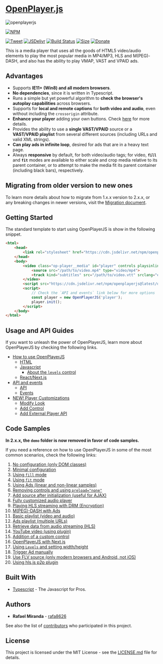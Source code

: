 # [OpenPlayer.js](https://www.openplayerjs.com)

![openplayerjs](https://user-images.githubusercontent.com/910829/46182430-d4c0f380-c299-11e8-89a8-c7554a70b66c.png)

[![NPM](https://nodei.co/npm/openplayerjs.png?downloads=true&downloadRank=true&stars=true)](https://nodei.co/npm/openplayerjs/)

[![Tweet](https://img.shields.io/twitter/url/http/shields.io.svg?style=social)](https://twitter.com/intent/tweet?text=Support%20OpenPlayerJS%20by%20giving%20the%20project%20a%20start%20at%20&url=https://www.openplayerjs.com&hashtags=openplayerjs,mediaplayer,vpaid,opensourcerocks,streaming)
[![JSDelivr](https://data.jsdelivr.com/v1/package/npm/openplayerjs/badge)](https://www.jsdelivr.com/package/npm/openplayerjs)
   [![Build Status](https://travis-ci.org/openplayerjs/openplayerjs.svg?branch=master)](https://travis-ci.org/openplayerjs/openplayerjs) [![Size](https://img.shields.io/bundlephobia/minzip/openplayerjs/latest?style=flat-square)](https://nodei.co/npm/openplayerjs) [![Donate](https://img.shields.io/badge/Donate-PayPal-green.svg)](https://paypal.me/rafa8626?locale.x=en_US)

This is a media player that uses all the goods of HTML5 video/audio elements to play the most popular media in MP4/MP3, HLS and M(PEG)-DASH, and also has the ability to play VMAP, VAST and VPAID ads.

## Advantages

* Supports **IE11+ (Win8) and all modern browsers**.
* **No dependencies**, since it is written in Typescript.
* Runs a simple but yet powerful algorithm to **check the browser's autoplay capabilities** across browsers.
* Supports for **local and remote captions** for **both video and audio**, even without including the `crossorigin` attribute.
* **Enhance your player** adding your own buttons. Check [here](./docs/customize.md) for more details.
* Provides the ability to use a **single VAST/VPAID** source or a **VAST/VPAID playlist** from several different sources (including URLs and valid XML strings).
* **Can play ads in infinite loop**, desired for ads that are in a heavy text page.
* Always **responsive** by default, for both video/audio tags; for video, **`fill`** and **`fit`** modes are available to either scale and crop media relative to its parent container, or to attempt to make the media fit its parent container (including black bars), respectively.

## Migrating from older version to new ones

To learn more details about how to migrate from 1.x.x version to 2.x.x, or any breaking changes in newer versions, visit the [Migration document](./migration.md).

## Getting Started

The standard template to start using OpenPlayerJS is show in the following snippet.

```html
<html>
    <head>
        <link rel="stylesheet" href="https://cdn.jsdelivr.net/npm/openplayerjs@latest/dist/openplayer.min.css">
    </head>
    <body>
        <video class="op-player__media" id="player" controls playsinline>
            <source src="/path/to/video.mp4" type="video/mp4">
            <track kind="subtitles" src="/path/to/video.vtt" srclang="en" label="English">
        </video>
        <script src="https://cdn.jsdelivr.net/npm/openplayerjs@latest/dist/openplayer.min.js"></script>
        <script>
            // Check the `API and events` link below for more options
            const player = new OpenPlayerJS('player');
            player.init();
        </script>
    </body>
</html>
```

## Usage and API Guides

If you want to unleash the power of OpenPlayerJS, learn more about OpenPlayerJS by checking the following links.

* [How to use OpenPlayerJS](./docs/usage.md)
  * [HTML](./docs/usage.md#html)
  * [Javascript](./docs/usage.md#javascript)
    * [About the `levels` control](./docs/usage.md#about-the-levels-control)
  * [React/Next.js](./docs/usage.md#reactnextjs)
* [API and events](./docs/api.md)
  * [API](./docs/api.md#api)
  * [Events](./docs/api.md#events)
* [NEW! Player Customizations](./docs/customize.md)
  * [Modify Look](./docs/customize.md#modify-look)
  * [Add Control](./docs/customize.md#add-control)
  * [Add External Player API](./docs/customize.md#add-external-player-api)

## Code Samples

**In 2.x.x, the `demo` folder is now removed in favor of code samples.**

If you need a reference on how to use OpenPlayerJS in some of the most common scenarios, check the following links:

1. [No configuration (only DOM classes)](https://codepen.io/rafa8626/pen/WaNxNB)
2. [Minimal configuration](https://codepen.io/rafa8626/pen/BqazxX)
3. [Using `fill` mode](https://codepen.io/rafa8626/pen/xxZXQoO)
4. [Using `fit` mode](https://codepen.io/rafa8626/pen/abmboKV)
5. [Using Ads (linear and non-linear samples)](https://codepen.io/rafa8626/pen/vVYKav)
6. [Removing controls and using `preload="none"`](https://codepen.io/rafa8626/pen/OJyMwxX)
7. [Add source after initialization (useful for AJAX)](https://codepen.io/rafa8626/pen/YzzgJrK)
8. [Fully customized audio player](https://codepen.io/rafa8626/pen/ExPLVRE)
9. [Playing HLS streaming with DRM (Encryption)](https://codepen.io/rafa8626/pen/QZWEVy)
10. [M(PEG)-DASH with Ads](https://codepen.io/rafa8626/pen/Xxjmra)
11. [Basic playlist (video and audio)](https://codepen.io/rafa8626/pen/GRREQpX)
12. [Ads playlist (multiple URLs)](https://codepen.io/rafa8626/pen/wvvxbMN)
13. [Retrieve data from audio streaming (HLS)](https://codepen.io/rafa8626/pen/abbjrBW)
14. [YouTube video (using plugin)](https://codepen.io/rafa8626/pen/wvvOYpg)
15. [Addition of a custom control](https://codepen.io/rafa8626/pen/oNXmEza)
16. [OpenPlayerJS with Next.js](https://codesandbox.io/s/vigorous-almeida-71gln)
17. [Using `Levels` and setting width/height](https://codepen.io/rafa8626/pen/ExxXvZx)
18. [Trigger Ad manually](https://codepen.io/rafa8626/pen/abZNgoY)
19. [Use FLV source (only modern browsers and Android, not iOS)](https://codepen.io/rafa8626/pen/QWEZPaZ)
20. [Using hls.js p2p plugin](https://codepen.io/rafa8626/pen/PoPLMxo)

## Built With

* [Typescript](https://www.typescriptlang.org/docs/home.html) - The Javascript for Pros.

## Authors

* **Rafael Miranda** - [rafa8626](https://github.com/rafa8626)

See also the list of [contributors](https://github.com/openplayerjs/openplayerjs/contributors) who participated in this project.

## License

This project is licensed under the MIT License - see the [LICENSE.md](LICENSE.md) file for details.

